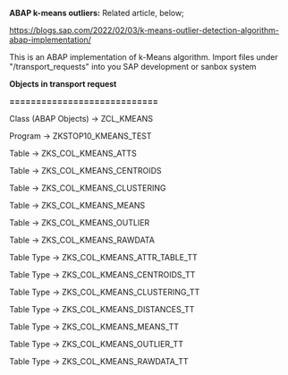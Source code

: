 **ABAP k-means outliers:**
Related article, below;

https://blogs.sap.com/2022/02/03/k-means-outlier-detection-algorithm-abap-implementation/

This is an ABAP implementation of k-Means algorithm. Import files under "/transport_requests" into you SAP development or sanbox system

**Objects in transport request**

**============================**

Class (ABAP Objects) -> ZCL_KMEANS

Program	-> ZKSTOP10_KMEANS_TEST

Table -> ZKS_COL_KMEANS_ATTS

Table	-> ZKS_COL_KMEANS_CENTROIDS

Table	-> ZKS_COL_KMEANS_CLUSTERING

Table	-> ZKS_COL_KMEANS_MEANS

Table	-> ZKS_COL_KMEANS_OUTLIER

Table	-> ZKS_COL_KMEANS_RAWDATA

Table Type	-> ZKS_COL_KMEANS_ATTR_TABLE_TT

Table Type	-> ZKS_COL_KMEANS_CENTROIDS_TT

Table Type	-> ZKS_COL_KMEANS_CLUSTERING_TT

Table Type	-> ZKS_COL_KMEANS_DISTANCES_TT

Table Type	-> ZKS_COL_KMEANS_MEANS_TT

Table Type	-> ZKS_COL_KMEANS_OUTLIER_TT

Table Type	-> ZKS_COL_KMEANS_RAWDATA_TT
